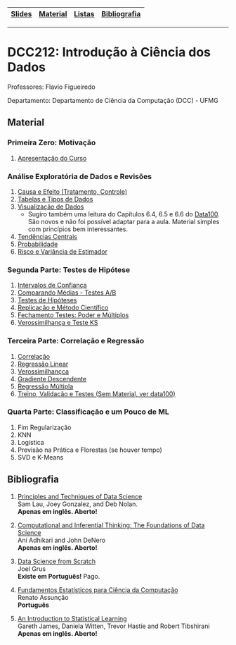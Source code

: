 | [Slides] | [Material] | [Listas] | [Bibliografia] |
|----------|------------|----------|----------------|
- - -

# DCC212: Introdução à Ciência dos Dados

Professores: Flavio Figueiredo

Departamento: Departamento de Ciência da Computação (DCC) - UFMG

## Material

### Primeira Zero: Motivação

1. [Apresentação do Curso](https://github.com/icd-ufmg/material/blob/master/aulas/01-Apresentacao/Aula01-Apresentacao.ipynb)

### Análise Exploratória de Dados e Revisões

1. [Causa e Efeito (Tratamento, Controle)](https://github.com/icd-ufmg/material/blob/master/aulas/02-Causa-e-Efeito/README.md)
1. [Tabelas e Tipos de Dados](https://github.com/icd-ufmg/material/blob/master/aulas/03-Tabelas-e-Tipos-de-Dados/Aula03-Tabelas.ipynb)
1. [Visualização de Dados](https://github.com/icd-ufmg/material/blob/master/aulas/04-EDA-e-Vis/Aula04-EDA-Vis.ipynb)
   * Sugiro também uma leitura do Capítulos 6.4, 6.5 e 6.6 do [Data100](https://www.textbook.ds100.org/). São novos e não foi possível adaptar para a aula. Material simples com princípios bem interessantes.
1. [Tendências Centrais](https://github.com/icd-ufmg/material/blob/master/aulas/05-Tendencias-Centrais/Aula05-Tendencias-Centrais.ipynb)
1. [Probabilidade](https://github.com/icd-ufmg/material/blob/master/aulas/06-Probabilidade/Aula06%20-%20Probabilidade.ipynb)
1. [Risco e Variância de Estimador](https://github.com/icd-ufmg/material/blob/master/aulas/07-Risco/Aula07%20-%20Risco.ipynb)

### Segunda Parte: Testes de Hipótese

1. [Intervalos de Confiança](https://github.com/icd-ufmg/material/blob/master/aulas/09-ICs/09%20-%20Bootstrap.ipynb)
1. [Comparando Médias - Testes A/B](https://github.com/icd-ufmg/material/blob/master/aulas/10-AB/10%20-%20AB.ipynb)
1. [Testes de Hipóteses](https://github.com/icd-ufmg/material/blob/master/aulas/11-Hipoteses/11%20-%20Hipoteses.ipynb)
1. [Replicação e Método Científico](https://github.com/icd-ufmg/material/blob/master/aulas/13-CausalidadeRCT/13%20-%20Causalidade.ipynb)
1. [Fechamento Testes: Poder e Múltiplos](https://github.com/icd-ufmg/material/blob/master/aulas/12-Poder/12%20-%20Poder.ipynb)
1. [Verossimilhança e Teste KS](TODO)

### Terceira Parte: Correlação e Regressão 

1. [Correlação](https://github.com/icd-ufmg/material/blob/master/aulas/15-Correlacao/15%20-%20Correlacao.ipynb)
1. [Regressão Linear](https://github.com/icd-ufmg/material/blob/master/aulas/16-RegressaoLinear/16%20-%20Regressao%20Linear.ipynb)
1. [Verossimilhançca](https://github.com/icd-ufmg/material/blob/master/aulas/17-Verossimilhanca/17%20-%20Verossimilhanca.ipynb)
1. [Gradiente Descendente](https://github.com/icd-ufmg/material/blob/master/aulas/18-GradienteDescendente/18%20-%20Gradiente.ipynb)
1. [Regressão Múltipla](https://github.com/icd-ufmg/material/blob/master/aulas/19-Multipla/19%20-%20Multipla.ipynb)
1. [Treino, Validação e Testes (Sem Material, ver data100)](https://www.textbook.ds100.org/ch/15/bias_intro.html)

### Quarta Parte: Classificação e um Pouco de ML

1. Fim Regularização
1. KNN
1. Logística
1. Previsão na Prática e Florestas (se houver tempo)
1. SVD e K-Means

## Bibliografia


  1. [Principles and Techniques of Data Science](https://www.textbook.ds100.org/) <br>
      Sam Lau, Joey Gonzalez, and Deb Nolan. <br>
     **Apenas em inglês. Aberto!**
     
  1. [Computational and Inferential Thinking: The Foundations of Data Science](http://www.inferentialthinking.com/) <br>
     Ani Adhikari and John DeNero <br>
     **Apenas em inglês. Aberto!**
     
  1. [Data Science from Scratch](http://shop.oreilly.com/product/0636920033400.do) <br>
     Joel Grus  <br>
     **Existe em Português!** Pago.
     
  1. [Fundamentos Estatísticos para Ciência da Computação](http://homepages.dcc.ufmg.br/~assuncao/EstatCC/FECD.pdf) <br>
     Renato Assunção <br>
     **Português**
          
  1. [An Introduction to Statistical Learning](www-bcf.usc.edu/~gareth/ISL/) <br>
      Gareth James, Daniela Witten, Trevor Hastie and Robert Tibshirani <br>
     **Apenas em inglês. Aberto!**

[Slides]: https://drive.google.com/drive/folders/1ZIwHz7U8vKAgjvHwkL_R1hZlE_4dsmah?usp=sharing
[Informes]: #informes
[TPs]: #tps
[Bibliografia]: #bibliografia
[Material]: #material
[Exemplos]: ./aulas/
[Listas]: https://drive.google.com/open?id=11j-wgQ-MLn8Hj1fkYuFfkm3uinUxt1lq
